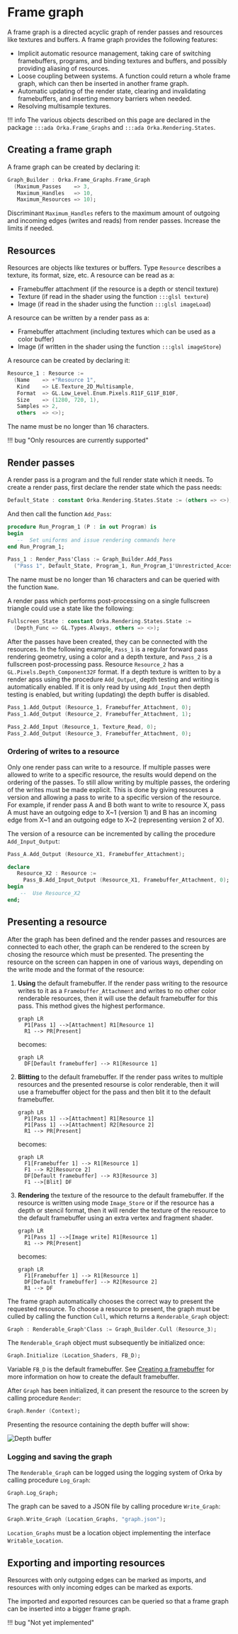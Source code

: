 # Frame graph

A frame graph is a directed acyclic graph of render passes and
resources like textures and buffers.
A frame graph provides the following features:

- Implicit automatic resource management,
  taking care of switching framebuffers, programs, and binding
  textures and buffers, and possibly providing aliasing of resources.
- Loose coupling between systems. A function could return a
  whole frame graph, which can then be inserted in another frame
  graph.
- Automatic updating of the render state, clearing and invalidating
  framebuffers, and inserting memory barriers when needed.
- Resolving multisample textures.

!!! info
    The various objects described on this page are declared in
    the package `:::ada Orka.Frame_Graphs` and `:::ada Orka.Rendering.States`.

## Creating a frame graph

A frame graph can be created by declaring it:

```ada
Graph_Builder : Orka.Frame_Graphs.Frame_Graph
  (Maximum_Passes    => 3,
   Maximum_Handles   => 10,
   Maximum_Resources => 10);
```

Discriminant `Maximum_Handles` refers to the maximum amount of outgoing and
incoming edges (writes and reads) from render passes.
Increase the limits if needed.

## Resources

Resources are objects like textures or buffers.
Type `Resource` describes a texture, its format, size, etc.
A resource can be read as a:

- Framebuffer attachment (if the resource is a depth or stencil texture)
- Texture (if read in the shader using the function `:::glsl texture`)
- Image (if read in the shader using the function `:::glsl imageLoad`)

A resource can be written by a render pass as a:

- Framebuffer attachment (including textures which can be used as a color buffer)
- Image (if written in the shader using the function `:::glsl imageStore`)

A resource can be created by declaring it:

```ada
Resource_1 : Resource :=
  (Name    => +"Resource 1",
   Kind    => LE.Texture_2D_Multisample,
   Format  => GL.Low_Level.Enum.Pixels.R11F_G11F_B10F,
   Size    => (1280, 720, 1),
   Samples => 2,
   others  => <>);
```

The name must be no longer than 16 characters.

!!! bug "Only resources are currently supported"

## Render passes

A render pass is a program and the full render state which it needs.
To create a render pass, first declare the render state which the pass needs:

```ada
Default_State : constant Orka.Rendering.States.State := (others => <>);
```

And then call the function `Add_Pass`:

```ada
procedure Run_Program_1 (P : in out Program) is
begin
   --  Set uniforms and issue rendering commands here
end Run_Program_1;

Pass_1 : Render_Pass'Class := Graph_Builder.Add_Pass
  ("Pass 1", Default_State, Program_1, Run_Program_1'Unrestricted_Access);
```

The name must be no longer than 16 characters and can be queried with the
function `Name`.

A render pass which performs post-processing on a single fullscreen triangle
could use a state like the following:

```ada
Fullscreen_State : constant Orka.Rendering.States.State :=
  (Depth_Func => GL.Types.Always, others => <>);
```

After the passes have been created, they can be connected with the
resources. In the following example, `Pass_1` is a regular forward
pass rendering geometry, using a color and a depth texture,
and `Pass_2` is a fullscreen post-processing pass.
Resource `Resource_2` has a `GL.Pixels.Depth_Component32F` format.
If a depth texture is written to by a render apss using the procedure
`Add_Output`, depth testing and writing is automatically enabled.
If it is only read by using `Add_Input` then depth testing is enabled,
but writing (updating) the depth buffer is disabled.

```ada
Pass_1.Add_Output (Resource_1, Framebuffer_Attachment, 0);
Pass_1.Add_Output (Resource_2, Framebuffer_Attachment, 1);

Pass_2.Add_Input (Resource_1, Texture_Read, 0);
Pass_2.Add_Output (Resource_3, Framebuffer_Attachment, 0);
```

### Ordering of writes to a resource

Only one render pass can write to a resource.
If multiple passes were allowed to write to a specific resource,
the results would depend on the ordering of the passes.
To still allow writing by multiple passes, the ordering of the
writes must be made explicit.
This is done by giving resources a version and allowing a pass to
write to a specific version of the resource.
For example, if render pass A and B
both want to write to resource X, pass A must have an outgoing edge
to X~1 (version 1) and B has an incoming edge from X~1 and an outgoing
edge to X~2 (representing version 2 of X).

The version of a resource can be incremented by calling the
procedure `Add_Input_Output`:

```ada
Pass_A.Add_Output (Resource_X1, Framebuffer_Attachment);

declare
   Resource_X2 : Resource :=
     Pass_B.Add_Input_Output (Resource_X1, Framebuffer_Attachment, 0);
begin
    --  Use Resource_X2
end;
```

## Presenting a resource

After the graph has been defined and the render passes and resources
are connected to each other, the graph can be rendered to the screen
by chosing the resource which must be presented.
The presenting the resource on the screen can happen in one of various ways,
depending on the write mode and the format of the resource:

1. **Using** the default framebuffer. If the render pass writing to the
   resource writes to it as a `Framebuffer_Attachment` and writes to no
   other color renderable resources, then it will use the default framebuffer
   for this pass. This method gives the highest performance.

   ```mermaid
   graph LR
     P1[Pass 1] -->[Attachment] R1[Resource 1]
     R1 --> PR[Present]
   ```

   becomes:

   ```mermaid
   graph LR
     DF[Default framebuffer] --> R1[Resource 1]
   ```


2. **Blitting** to the default framebuffer. If the render pass writes to
   multiple resources and the presented resourse is color renderable, then
   it will use a framebuffer object for the pass and then blit it to the default
   framebuffer.

   ```mermaid
   graph LR
     P1[Pass 1] -->[Attachment] R1[Resource 1]
     P1[Pass 1] -->[Attachment] R2[Resource 2]
     R1 --> PR[Present]
   ```

   becomes:

   ```mermaid
   graph LR
     F1[Framebuffer 1] --> R1[Resource 1]
     F1 --> R2[Resource 2]
     DF[Default framebuffer] --> R3[Resource 3]
     F1 -->[Blit] DF
   ```

3. **Rendering** the texture of the resource to the default framebuffer.
   If the resource is written using mode `Image_Store` or if the resource
   has a depth or stencil format, then it will render the texture of the
   resource to the default framebuffer using an extra vertex and fragment shader.

   ```mermaid
   graph LR
     P1[Pass 1] -->[Image write] R1[Resource 1]
     R1 --> PR[Present]
   ```

   becomes:

   ```mermaid
   graph LR
     F1[Framebuffer 1] --> R1[Resource 1]
     DF[Default framebuffer] --> R2[Resource 2]
     R1 --> DF
   ```

The frame graph automatically chooses the correct way to present the
requested resource. To choose a resource to present, the graph must be
culled by calling the function `Cull`, which returns a `Renderable_Graph` object:

```ada
Graph : Renderable_Graph'Class := Graph_Builder.Cull (Resource_3);
```

The `Renderable_Graph` object must subsequently be initialized once:

```ada
Graph.Initialize (Location_Shaders, FB_D);
```

Variable `FB_D` is the default framebuffer.
See [Creating a framebuffer](/rendering/framebuffers/#creating-a-framebuffer)
for more information on how to create the default framebuffer.

After `Graph` has been initialized, it can present the resource to the
screen by calling procedure `Render`:

```ada
Graph.Render (Context);
```

Presenting the resource containing the depth buffer will show:

![Depth buffer](../images/frame-graph-depth.png)

### Logging and saving the graph

The `Renderable_Graph` can be logged using the logging system of Orka
by calling procedure `Log_Graph`:

```ada
Graph.Log_Graph;
```

The graph can be saved to a JSON file by calling procedure `Write_Graph`:

```ada
Graph.Write_Graph (Location_Graphs, "graph.json");
```

`Location_Graphs` must be a location object implementing the
interface `Writable_Location`.

## Exporting and importing resources

Resources with only outgoing edges can be marked as imports,
and resources with only incoming edges can be marked as exports.

The imported and exported resources can be queried so that a frame graph
can be inserted into a bigger frame graph.

!!! bug "Not yet implemented"
